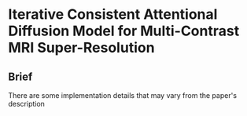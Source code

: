 # Iterative Consistent Attentional Diffusion Model for Multi-Contrast MRI Super-Resolution


## Brief

There are some implementation details that may vary from the paper's description

